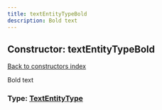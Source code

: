 ```yaml
---
title: textEntityTypeBold
description: Bold text
---
```

## Constructor: textEntityTypeBold  
[Back to constructors index](index.md)



Bold text




### Type: [TextEntityType](../types/TextEntityType.md)


